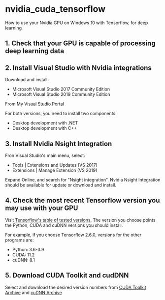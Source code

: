 # nvidia_cuda_tensorflow
How to use your Nvidia GPU on Windows 10 with Tensorflow, for deep learning

## 1. Check that your GPU is capable of processing deep learning data



## 2. Install Visual Studio with Nvidia integrations

Download and install:

* Microsoft Visual Studio 2017 Community Edition
* Microsoft Visual Studio 2019 Community Edition

From [My Visual Studio Portal](https://my.visualstudio.com/Downloads)

For both versions, you need to install two components:

* Desktop development with .NET
* Desktop development with C++

## 3. Install Nvidia Nsight Integration

Fron Visual Studio's main menu, select:

* Tools | Extensions and Updates (VS 2017)
* Extensions | Manage Extension (VS 2019)

Expand Online, and search for "Nsight integration". Nvidia Nsight Integration should be available for update or download and install.

## 4. Check the most recent Tensorflow version you may use with your GPU

Visit [Tensorflow's table of tested versions](https://www.tensorflow.org/install/source#gpu). The version you choose points the Python, CUDA and cuDNN versions you should install.

For example, if you choose Tensorflow 2.6.0, versions for the other programs are:

* Python: 3.6-3.9
* CUDA: 11.2
* cuDNN: 8.1

## 5. Download CUDA Toolkit and cudDNN

Select and download the desired version numbers from [CUDA Toolkit Archive](https://developer.nvidia.com/cuda-toolkit-archive) and [cuDNN Archive](https://developer.nvidia.com/rdp/cudnn-archive)
